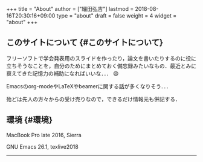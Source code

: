 +++
title = "About"
author = ["細田弘吉"]
lastmod = 2018-08-16T20:30:16+09:00
type = "about"
draft = false
weight = 4
widget = "about"
+++

## **このサイトについて** {#このサイトについて}

フリーソフトで学会発表用のスライドを作ったり，論文を書いたりするのに役に立ちそうなことを，自分のためにまとめておく備忘録みたいなもの．最近とみに衰えてきた記憶力の補助になればいいな．．． :smile:

Emacsのorg-modeやLaTeXやbeamerに関する話が多くなりそう．．．

殆どは先人の方々からの受け売りなので，できるだけ情報元も併記する．


## **環境** {#環境}

MacBook Pro late 2016, Sierra

GNU Emacs 26.1, texlive2018

---
